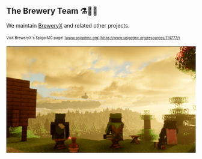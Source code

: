 ## The Brewery Team ⚗️🧪🔮

We maintain [BreweryX](https://github.com/BreweryTeam/BreweryX) and related other projects.


<sup><sub>Visit BreweryX's SpigotMC page! [www.spigotmc.org](https://www.spigotmc.org/resources/114777/)</sub></sup>

![BreweryX Banner](images/BreweryXBanner.png)

<!--

**Here are some ideas to get you started:**

🙋‍♀️ A short introduction - what is your organization all about?
🌈 Contribution guidelines - how can the community get involved?
👩‍💻 Useful resources - where can the community find your docs? Is there anything else the community should know?
🍿 Fun facts - what does your team eat for breakfast?
🧙 Remember, you can do mighty things with the power of [Markdown](https://docs.github.com/github/writing-on-github/getting-started-with-writing-and-formatting-on-github/basic-writing-and-formatting-syntax)
-->

